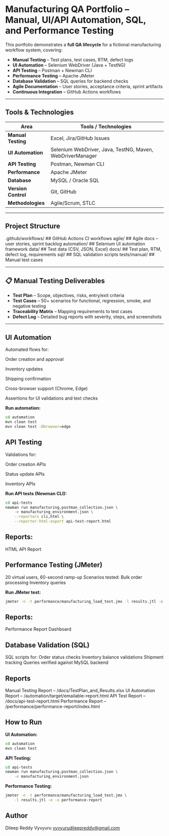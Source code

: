 # Manufacturing QA Portfolio – Manual, UI/API Automation, SQL, and Performance Testing

This portfolio demonstrates a **full QA lifecycle** for a fictional manufacturing workflow system, covering:

- **Manual Testing** – Test plans, test cases, RTM, defect logs
- **UI Automation** – Selenium WebDriver (Java + TestNG)
- **API Testing** – Postman + Newman CLI
- **Performance Testing** – Apache JMeter
- **Database Validation** – SQL queries for backend checks
- **Agile Documentation** – User stories, acceptance criteria, sprint artifacts
- **Continuous Integration** – GitHub Actions workflows

---

## Tools & Technologies

| Area                 | Tools / Technologies |
|----------------------|----------------------|
| **Manual Testing**   | Excel, Jira/GitHub Issues |
| **UI Automation**    | Selenium WebDriver, Java, TestNG, Maven, WebDriverManager |
| **API Testing**      | Postman, Newman CLI |
| **Performance**      | Apache JMeter |
| **Database**         | MySQL / Oracle SQL |
| **Version Control**  | Git, GitHub |
| **Methodologies**    | Agile/Scrum, STLC |

---

## Project Structure
.github/workflows/           ## GitHub Actions CI workflows
agile/                       ## Agile docs – user stories, sprint backlog
automation/                  ## Selenium UI automation framework
data/                        ## Test data (CSV, JSON, Excel)
docs/                        ## Test plan, RTM, defect log, requirements
sql/                         ## SQL validation scripts
tests/manual/                ## Manual test cases


---

## 📋 Manual Testing Deliverables

- **Test Plan** – Scope, objectives, risks, entry/exit criteria
- **Test Cases** – 50+ scenarios for functional, regression, smoke, and negative testing
- **Traceability Matrix** – Mapping requirements to test cases
- **Defect Log** – Detailed bug reports with severity, steps, and screenshots

---

## UI Automation
Automated flows for:

Order creation and approval

Inventory updates

Shipping confirmation

Cross-browser support (Chrome, Edge)

Assertions for UI validations and text checks

**Run automation:**
```bash
cd automation
mvn clean test
mvn clean test -Dbrowser=edge
```

## API Testing
Validations for:

Order creation APIs

Status update APIs

Inventory APIs

**Run API tests (Newman CLI):**
```bash
cd api-tests
newman run manufacturing.postman_collection.json \
    -e manufacturing_environment.json \
    --reporters cli,html \
    --reporter-html-export api-test-report.html
```

## Reports:
HTML API Report

## Performance Testing (JMeter)
20 virtual users, 60-second ramp-up
Scenarios tested:
Bulk order processing
Inventory queries

**Run JMeter test:**
```bash
jmeter -n -t performance/manufacturing_load_test.jmx -l results.jtl -e -o performance-report
```

## Reports:
Performance Report Dashboard

## Database Validation (SQL)
SQL scripts for:
Order status checks
Inventory balance validations
Shipment tracking
Queries verified against MySQL backend

## Reports

Manual Testing Report – /docs/TestPlan_and_Results.xlsx
UI Automation Report – /automation/target/emailable-report.html
API Test Report – /docs/api-test-report.html
Performance Report – /performance/performance-report/index.html

## How to Run
**UI Automation:**
```bash
cd automation
mvn clean test
```

**API Testing:**
```bash
cd api-tests
newman run manufacturing.postman_collection.json \
    -e manufacturing_environment.json
```

**Performance Testing:**
```bash
jmeter -n -t performance/manufacturing_load_test.jmx \
    -l results.jtl -e -o performance-report
```

## Author

Dileep Reddy Vyvyuru
vyvyurudileepreddy@gmail.com
